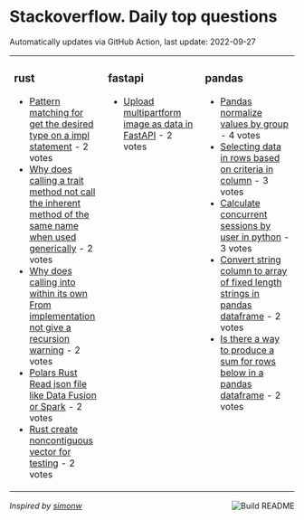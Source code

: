 # Stackoverflow. Daily top questions 

Automatically updates via GitHub Action, last update: <!-- date starts -->2022-09-27<!-- date ends -->


<table><tr><td valign="top" width="33%">

### rust
<!-- rust starts -->
* [Pattern matching for get the desired type on a impl statement](https://stackoverflow.com/questions/73871671/pattern-matching-for-get-the-desired-type-on-a-impl-statement) - 2 votes
* [Why does calling a trait method not call the inherent method of the same name when used generically](https://stackoverflow.com/questions/73853094/why-does-calling-a-trait-method-not-call-the-inherent-method-of-the-same-name-wh) - 2 votes
* [Why does calling into within its own From implementation not give a recursion warning](https://stackoverflow.com/questions/73858297/why-does-calling-into-within-its-own-from-implementation-not-give-a-recursion) - 2 votes
* [Polars Rust Read json file like Data Fusion or Spark](https://stackoverflow.com/questions/73866436/polars-rust-read-json-file-like-data-fusion-or-spark) - 2 votes
* [Rust create noncontiguous vector for testing](https://stackoverflow.com/questions/73857347/rust-create-non-contiguous-vector-for-testing) - 2 votes
<!-- rust ends -->
</td><td valign="top" width="34%">


### fastapi
<!-- fastapi starts -->
* [Upload multipartform image as data in FastAPI](https://stackoverflow.com/questions/73862428/upload-multipart-form-image-as-data-in-fastapi) - 2 votes
<!-- fastapi ends -->
</td><td valign="top" width="34%">


### pandas
<!-- pandas starts -->
* [Pandas normalize values by group](https://stackoverflow.com/questions/73868794/pandas-normalize-values-by-group) - 4 votes
* [Selecting data in rows based on criteria in column](https://stackoverflow.com/questions/73853354/selecting-data-in-rows-based-on-criteria-in-column) - 3 votes
* [Calculate concurrent sessions by user in python](https://stackoverflow.com/questions/73859886/calculate-concurrent-sessions-by-user-in-python) - 3 votes
* [Convert string column to array of fixed length strings in pandas dataframe](https://stackoverflow.com/questions/73852568/convert-string-column-to-array-of-fixed-length-strings-in-pandas-dataframe) - 2 votes
* [Is there a way to produce a sum for rows below in a pandas dataframe](https://stackoverflow.com/questions/73852212/is-there-a-way-to-produce-a-sum-for-rows-below-in-a-pandas-dataframe) - 2 votes
<!-- pandas ends -->
</td></tr></table>

<a href="https://github.com/hp0404/hp0404/actions"><img src="https://github.com/hp0404/hp0404/workflows/Build%20README/badge.svg" align="right" alt="Build README"></a> <p>*Inspired by  [simonw](https://github.com/simonw/simonw)*</p>
